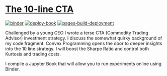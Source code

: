 # [The 10-line CTA](http://tschm.github.io/cs)

[![binder](https://github.com/tschm/cs/actions/workflows/binder.yml/badge.svg)](https://github.com/tschm/cs/actions/workflows/binder.yml)
[![deploy-book](https://github.com/tschm/cs/actions/workflows/book.yml/badge.svg)](https://github.com/tschm/cs/actions/workflows/book.yml)
[![pages-build-deployment](https://github.com/tschm/cs/actions/workflows/pages/pages-build-deployment/badge.svg)](https://github.com/tschm/cs/actions/workflows/pages/pages-build-deployment)

Challenged by a young CEO I wrote a terse CTA (Commodity Trading Advisor)
investment strategy. I discuss the somewhat quirky background of my code fragment.
Convex Programming opens the door to deeper insights into the 10 line strategy.
I will boost the Sharpe Ratio and control both Kurtosis and trading costs.

I compile a Jupyter Book that will allow you to run experiments online using Binder.
